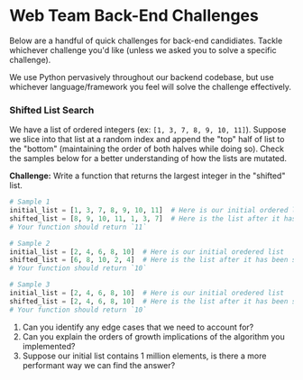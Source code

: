 # Web Team Back-End Challenges

Below are a handful of quick challenges for back-end candidiates. Tackle whichever challenge you'd like (unless we asked you to solve a specific challenge).

We use Python pervasively throughout our backend codebase, but use whichever language/framework you feel will solve the challenge effectively.

### Shifted List Search

We have a list of ordered integers (ex: `[1, 3, 7, 8, 9, 10, 11]`). Suppose we slice into that list at a random index and append the "top" half of list to the "bottom" (maintaining the order of both halves while doing so). Check the samples below for a better understanding of how the lists are mutated.

**Challenge:** Write a function that returns the largest integer in the "shifted" list.

```python
# Sample 1
initial_list = [1, 3, 7, 8, 9, 10, 11]  # Here is our initial ordered list
shifted_list = [8, 9, 10, 11, 1, 3, 7]  # Here is the list after it has been sliced (at index 3) and shifted
# Your function should return `11`

# Sample 2
initial_list = [2, 4, 6, 8, 10]  # Here is our initial oredered list
shifted_list = [6, 8, 10, 2, 4]  # Here is the list after it has been sliced (at index 2) and shifted
# Your function should return `10`

# Sample 3
initial_list = [2, 4, 6, 8, 10]  # Here is our initial oredered list
shifted_list = [2, 4, 6, 8, 10]  # Here is the list after it has been sliced (at index 0) and shifted
# Your function should return `10`
```

1. Can you identify any edge cases that we need to account for?
2. Can you explain the orders of growth implications of the algorithm you implemented?
3. Suppose our initial list contains 1 million elements, is there a more performant way we can find the answer?
